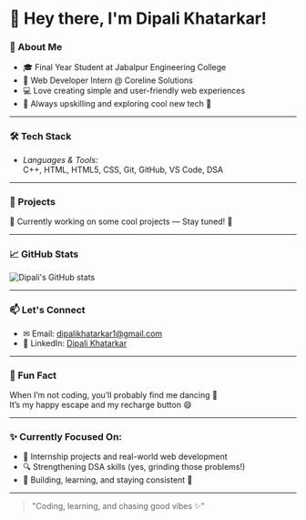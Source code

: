 # 👋 Hey there, I'm Dipali Khatarkar!  

### 🌸 About Me
- 🎓 Final Year Student at Jabalpur Engineering College  
- 💼 Web Developer Intern @ Coreline Solutions  
- 💻 Love creating simple and user-friendly web experiences  
- 🌱 Always upskilling and exploring cool new tech 🚀 

---

### 🛠 Tech Stack
- *Languages & Tools:*  
C++, HTML, HTML5, CSS, Git, GitHub, VS Code, DSA

---

### 📂 Projects
🚧 Currently working on some cool projects — Stay tuned! 🎯

---

### 📈 GitHub Stats
![Dipali's GitHub stats](https://github-readme-stats.vercel.app/api?username=dipalikhatarkar&show_icons=true&theme=radical)

---

### 📫 Let's Connect
- ✉ Email: dipalikhatarkar1@gmail.com  
- 💼 LinkedIn: [Dipali Khatarkar](https://www.linkedin.com/in/dipali-khatarkar-119a49368)

---

### 🎵 Fun Fact
When I’m not coding, you’ll probably find me dancing 💃  
It’s my happy escape and my recharge button 😄

---

### ✨ Currently Focused On:
- 💼 Internship projects and real-world web development  
- 🔍 Strengthening DSA skills (yes, grinding those problems!)  
- 🎯 Building, learning, and staying consistent 🚀

---

> "Coding, learning, and chasing good vibes ✨"

